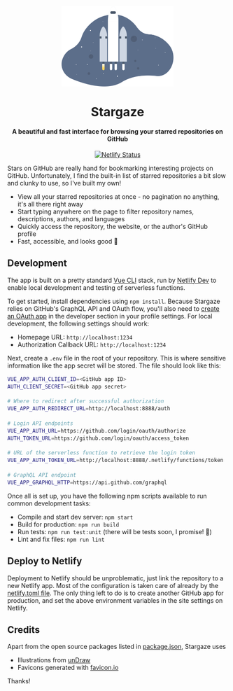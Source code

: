 <h1 align="center">
  <img src="src/assets/outer-space.svg" width="256px" alt="">
  <br/><br/>
  Stargaze
</h1>

<h4 align="center">
  A beautiful and fast interface for browsing your starred repositories on GitHub
</h4>

<p align="center">
  <a href="https://app.netlify.com/sites/stargaze/deploys" title="Netlify Status">
    <img src="https://api.netlify.com/api/v1/badges/abd1cc77-da21-45c5-97d8-d24d5e26074b/deploy-status" alt="Netlify Status" />
  </a>
</p>

Stars on GitHub are really hand for bookmarking interesting projects on GitHub. Unfortunately, I find the built-in list of starred repositories a bit slow and clunky to use, so I've built my own!

- View all your starred repositories at once - no pagination no anything, it's all there right away
- Start typing anywhere on the page to filter repository names, descriptions, authors, and languages
- Quickly access the repository, the website, or the author's GitHub profile
- Fast, accessible, and looks good 🥰

## Development

The app is built on a pretty standard [Vue CLI](https://cli.vuejs.org) stack, run by [Netlify Dev](https://www.netlify.com/products/dev/) to enable local development and testing of serverless functions.

To get started, install dependencies using `npm install`. Because Stargaze relies on GitHub's GraphQL API and OAuth flow, you'll also need to [create an OAuth app](https://docs.github.com/en/developers/apps/creating-an-oauth-app) in the developer section in your profile settings. For local development, the following settings should work:

- Homepage URL: `http://localhost:1234`
- Authorization Callback URL: `http://localhost:1234`

Next, create a `.env` file in the root of your repository. This is where sensitive information like the app secret will be stored. The file should look like this:

```bash
VUE_APP_AUTH_CLIENT_ID=<GitHub app ID>
AUTH_CLIENT_SECRET=<GitHub app secret>

# Where to redirect after successful authorization
VUE_APP_AUTH_REDIRECT_URL=http://localhost:8888/auth

# Login API endpoints
VUE_APP_AUTH_URL=https://github.com/login/oauth/authorize
AUTH_TOKEN_URL=https://github.com/login/oauth/access_token

# URL of the serverless function to retrieve the login token
VUE_APP_AUTH_TOKEN_URL=http://localhost:8888/.netlify/functions/token

# GraphQL API endpoint
VUE_APP_GRAPHQL_HTTP=https://api.github.com/graphql
```

Once all is set up, you have the following npm scripts available to run common development tasks:

- Compile and start dev server: `npm start`
- Build for production: `npm run build`
- Run tests: `npm run test:unit` (there will be tests soon, I promise! 🤞)
- Lint and fix files: `npm run lint`

## Deploy to Netlify

Deployment to Netlify should be unproblematic, just link the repository to a new Netlify app. Most of the configuration is taken care of already by the [netlify.toml file](netlify.toml). The only thing left to do is to create another GitHub app for production, and set the above environment variables in the site settings on Netlify.

## Credits

Apart from the open source packages listed in [package.json](package.json), Stargaze uses

- Illustrations from [unDraw](https://undraw.co)
- Favicons generated with [favicon.io](https://favicon.io)

Thanks!
